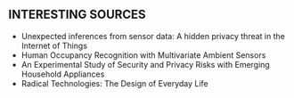## **INTERESTING SOURCES**

- Unexpected inferences from sensor data: A hidden privacy threat in the Internet of Things
- Human Occupancy Recognition with Multivariate Ambient Sensors
- An Experimental Study of Security and Privacy Risks with Emerging Household Appliances 
- Radical Technologies: The Design of Everyday Life